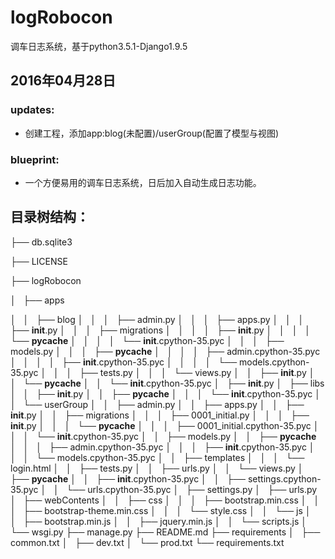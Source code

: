 # logRobocon
调车日志系统，基于python3.5.1-Django1.9.5

## 2016年04月28日
### updates:
* 创建工程，添加app:blog(未配置)/userGroup(配置了模型与视图)

### blueprint:
* 一个方便易用的调车日志系统，日后加入自动生成日志功能。





## 目录树结构：
├── db.sqlite3

├── LICENSE

├── logRobocon

│   ├── apps

│   │   ├── blog
│   │   │   ├── admin.py
│   │   │   ├── apps.py
│   │   │   ├── __init__.py
│   │   │   ├── migrations
│   │   │   │   ├── __init__.py
│   │   │   │   └── __pycache__
│   │   │   │       └── __init__.cpython-35.pyc
│   │   │   ├── models.py
│   │   │   ├── __pycache__
│   │   │   │   ├── admin.cpython-35.pyc
│   │   │   │   ├── __init__.cpython-35.pyc
│   │   │   │   └── models.cpython-35.pyc
│   │   │   ├── tests.py
│   │   │   └── views.py
│   │   ├── __init__.py
│   │   └── __pycache__
│   │       └── __init__.cpython-35.pyc
│   ├── __init__.py
│   ├── libs
│   │   ├── __init__.py
│   │   ├── __pycache__
│   │   │   └── __init__.cpython-35.pyc
│   │   └── userGroup
│   │       ├── admin.py
│   │       ├── apps.py
│   │       ├── __init__.py
│   │       ├── migrations
│   │       │   ├── 0001_initial.py
│   │       │   ├── __init__.py
│   │       │   └── __pycache__
│   │       │       ├── 0001_initial.cpython-35.pyc
│   │       │       └── __init__.cpython-35.pyc
│   │       ├── models.py
│   │       ├── __pycache__
│   │       │   ├── admin.cpython-35.pyc
│   │       │   ├── __init__.cpython-35.pyc
│   │       │   └── models.cpython-35.pyc
│   │       ├── templates
│   │       │   └── login.html
│   │       ├── tests.py
│   │       ├── urls.py
│   │       └── views.py
│   ├── __pycache__
│   │   ├── __init__.cpython-35.pyc
│   │   ├── settings.cpython-35.pyc
│   │   └── urls.cpython-35.pyc
│   ├── settings.py
│   ├── urls.py
│   ├── webContents
│   │   ├── css
│   │   │   ├── bootstrap.min.css
│   │   │   ├── bootstrap-theme.min.css
│   │   │   └── style.css
│   │   └── js
│   │       ├── bootstrap.min.js
│   │       ├── jquery.min.js
│   │       └── scripts.js
│   └── wsgi.py
├── manage.py
├── README.md
├── requirements
│   ├── common.txt
│   ├── dev.txt
│   └── prod.txt
└── requirements.txt